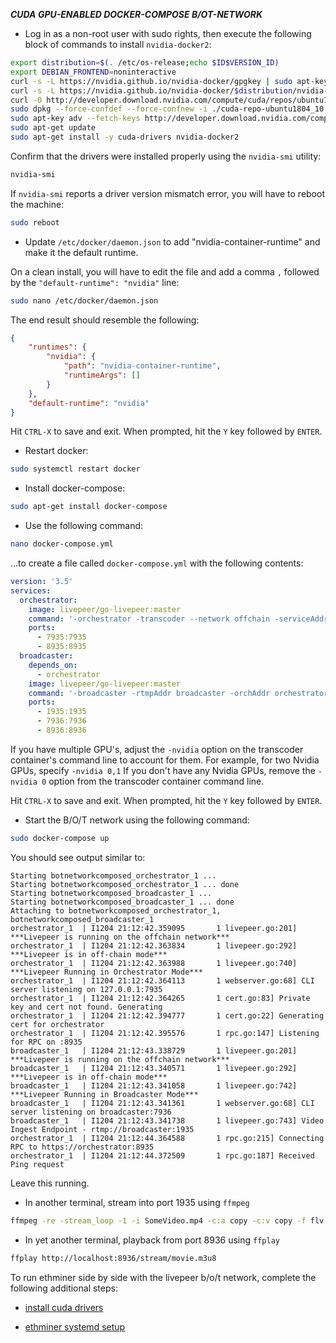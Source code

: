 ***CUDA GPU-ENABLED DOCKER-COMPOSE B/OT-NETWORK***

* Log in as a non-root user with sudo rights, then execute the following block of commands to install `nvidia-docker2`:

```bash
export distribution=$(. /etc/os-release;echo $ID$VERSION_ID)
export DEBIAN_FRONTEND=noninteractive
curl -s -L https://nvidia.github.io/nvidia-docker/gpgkey | sudo apt-key add -
curl -s -L https://nvidia.github.io/nvidia-docker/$distribution/nvidia-docker.list | sudo tee /etc/apt/sources.list.d/nvidia-docker.list
curl -O http://developer.download.nvidia.com/compute/cuda/repos/ubuntu1804/x86_64/cuda-repo-ubuntu1804_10.1.243-1_amd64.deb
sudo dpkg --force-confdef --force-confnew -i ./cuda-repo-ubuntu1804_10.1.243-1_amd64.deb
sudo apt-key adv --fetch-keys http://developer.download.nvidia.com/compute/cuda/repos/ubuntu1604/x86_64/7fa2af80.pub
sudo apt-get update
sudo apt-get install -y cuda-drivers nvidia-docker2
```

Confirm that the drivers were installed properly using the `nvidia-smi` utility:

```bash
nvidia-smi
```

If `nvidia-smi` reports a driver version mismatch error, you will have to reboot the machine:

```bash
sudo reboot
```

* Update `/etc/docker/daemon.json` to add "nvidia-container-runtime" and make it the default runtime.

On a clean install, you will have to edit the file and add a comma `,` followed by the `"default-runtime": "nvidia"` line:

```bash
sudo nano /etc/docker/daemon.json
```

The end result should resemble the following:

```json
{
    "runtimes": {
        "nvidia": {
            "path": "nvidia-container-runtime",
            "runtimeArgs": []
        }
    },
    "default-runtime": "nvidia"
}
```

Hit `CTRL-X` to save and exit.  When prompted, hit the `Y` key followed by `ENTER`.

* Restart docker:

```bash
sudo systemctl restart docker
```

* Install docker-compose:

```bash
sudo apt-get install docker-compose
```

* Use the following command:

```bash
nano docker-compose.yml
```

...to create a file called `docker-compose.yml` with the following contents:

```yaml
version: '3.5'
services:
  orchestrator:
    image: livepeer/go-livepeer:master
    command: '-orchestrator -transcoder --network offchain -serviceAddr orchestrator:8935 -orchAddr 0.0.0.0 -nvidia 0'
    ports:
      - 7935:7935
      - 8935:8935
  broadcaster:
    depends_on:
      - orchestrator
    image: livepeer/go-livepeer:master
    command: '-broadcaster -rtmpAddr broadcaster -orchAddr orchestrator:8935 -cliAddr broadcaster:7936 -httpAddr broadcaster:8936'
    ports:
      - 1935:1935
      - 7936:7936
      - 8936:8936
```

If you have multiple GPU's, adjust the `-nvidia` option on the transcoder container's command line to account for them.
For example, for two Nvidia GPUs, specify `-nvidia 0,1`
If you don't have any Nvidia GPUs, remove the `-nvidia 0` option from the transcoder container command line.

Hit `CTRL-X` to save and exit.  When prompted, hit the `Y` key followed by `ENTER`.

* Start the B/O/T network using the following command:

```bash
sudo docker-compose up
```

You should see output similar to:

```
Starting botnetworkcomposed_orchestrator_1 ... 
Starting botnetworkcomposed_orchestrator_1 ... done
Starting botnetworkcomposed_broadcaster_1 ... 
Starting botnetworkcomposed_broadcaster_1 ... done
Attaching to botnetworkcomposed_orchestrator_1, botnetworkcomposed_broadcaster_1
orchestrator_1  | I1204 21:12:42.359095       1 livepeer.go:201] ***Livepeer is running on the offchain network***
orchestrator_1  | I1204 21:12:42.363834       1 livepeer.go:292] ***Livepeer is in off-chain mode***
orchestrator_1  | I1204 21:12:42.363988       1 livepeer.go:740] ***Livepeer Running in Orchestrator Mode***
orchestrator_1  | I1204 21:12:42.364113       1 webserver.go:68] CLI server listening on 127.0.0.1:7935
orchestrator_1  | I1204 21:12:42.364265       1 cert.go:83] Private key and cert not found. Generating
orchestrator_1  | I1204 21:12:42.394777       1 cert.go:22] Generating cert for orchestrator
orchestrator_1  | I1204 21:12:42.395576       1 rpc.go:147] Listening for RPC on :8935
broadcaster_1   | I1204 21:12:43.338729       1 livepeer.go:201] ***Livepeer is running on the offchain network***
broadcaster_1   | I1204 21:12:43.340571       1 livepeer.go:292] ***Livepeer is in off-chain mode***
broadcaster_1   | I1204 21:12:43.341058       1 livepeer.go:742] ***Livepeer Running in Broadcaster Mode***
broadcaster_1   | I1204 21:12:43.341361       1 webserver.go:68] CLI server listening on broadcaster:7936
broadcaster_1   | I1204 21:12:43.341738       1 livepeer.go:743] Video Ingest Endpoint - rtmp://broadcaster:1935
orchestrator_1  | I1204 21:12:44.364588       1 rpc.go:215] Connecting RPC to https://orchestrator:8935
orchestrator_1  | I1204 21:12:44.372509       1 rpc.go:187] Received Ping request
```

Leave this running.

* In another terminal, stream into port 1935 using `ffmpeg`

```bash
ffmpeg -re -stream_loop -1 -i SomeVideo.mp4 -c:a copy -c:v copy -f flv rtmp://localhost:1935/movie
```

* In yet another terminal, playback from port 8936 using `ffplay`

```bash
ffplay http://localhost:8936/stream/movie.m3u8
```

To run ethminer side by side with the livepeer b/o/t network, complete the following additional steps:

* [install cuda drivers](../../install-cuda.md)

* [ethminer systemd setup](../../ethminer-systemd-setup.md)
